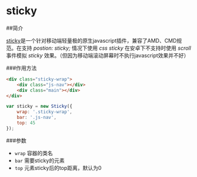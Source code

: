 # sticky


##简介


[sticky](baidu.com)是一个针对移动端轻量极的原生javascript插件，兼容了AMD、CMD规范。在支持 *postion: sticky;* 情况下使用 *css sticky* 在安卓下不支持时使用 *scroll* 事件模拟 *sticky* 效果。（但因为移动端滚动屏幕时不执行javascript效果并不好）

###作用方法

``` html
<div class="sticky-wrap">
	<div class="js-nav"></div>
	<div class="main"></div>
</div>
```


``` js
var sticky = new Sticky({
    wrap: '.sticky-wrap',
    bar: '.js-nav',
    top: 45
});
```


###参数

* `wrap` 容器的类名
* `bar`  需要sticky的元素
* `top`  元素sticky后的top距离，默认为0